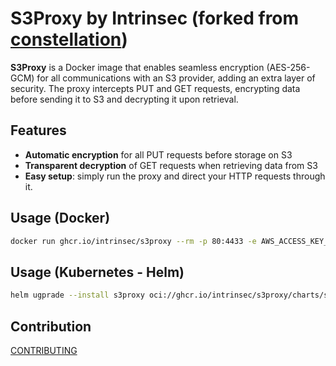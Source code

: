 # S3Proxy by Intrinsec (forked from [constellation](https://github.com/edgelesssys/constellation))

**S3Proxy** is a Docker image that enables seamless encryption (AES-256-GCM) for all communications with an S3 provider, adding an extra layer of security. The proxy intercepts PUT and GET requests, encrypting data before sending it to S3 and decrypting it upon retrieval.

## Features
- **Automatic encryption** for all PUT requests before storage on S3
- **Transparent decryption** of GET requests when retrieving data from S3
- **Easy setup**: simply run the proxy and direct your HTTP requests through it.

## Usage (Docker)

```bash
docker run ghcr.io/intrinsec/s3proxy --rm -p 80:4433 -e AWS_ACCESS_KEY_ID="XXX" -e AWS_SECRET_ACCESS_KEY="XXX" -e S3PROXY_ENCRYPT_KEY="GENERATE_A_RANDOM_STRING" -e S3PROXY_S3_HOST="s3.fr-par.scw.cloud" -e S3PROXY_DEKTAG_NAME="isec"
```

## Usage (Kubernetes - Helm)

```bash
helm ugprade --install s3proxy oci://ghcr.io/intrinsec/s3proxy/charts/s3proxy --version 1.0.2
```

## Contribution

[CONTRIBUTING](CONTRIBUTING.md)